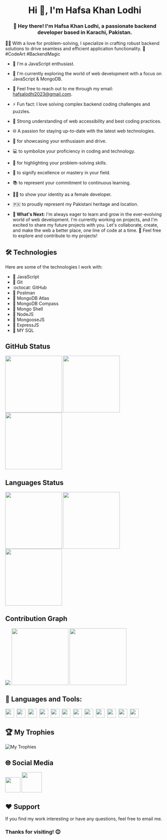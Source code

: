 <h1 align="center">Hi 👋, I'm Hafsa Khan Lodhi</h1>
<h3 align="center">👋 Hey there! I'm Hafsa Khan Lodhi, a passionate backend developer based in Karachi, Pakistan.</h3>

👩‍💻 With a love for problem-solving, I specialize in crafting robust backend solutions to drive seamless and efficient application functionality.
🚀 #CodeArt #BackendMagic

- 🚀 I'm a JavaScript enthusiast.
- 🌱 I'm currently exploring the world of web development with a focus on JavaScript & MongoDB.
- 💬 Feel free to reach out to me through my email: hafsalodhi2023@gmail.com.
- ⚡ Fun fact: I love solving complex backend coding challenges and puzzles.
- 📐 Strong understanding of web accessibility and best coding practices.
- 🌐 A passion for staying up-to-date with the latest web technologies.
- 🚀 for showcasing your enthusiasm and drive.
- 💻 to symbolize your proficiency in coding and technology.
- 🔧 for highlighting your problem-solving skills.
- 🌟 to signify excellence or mastery in your field.
- 📚 to represent your commitment to continuous learning.
- 👩‍💻 to show your identity as a female developer.
- 🇵🇰 to proudly represent my Pakistani heritage and location.


- **🌱 What's Next:** I'm always eager to learn and grow in the ever-evolving world of web development. I'm currently working on projects, and I'm excited to share my future projects with you. Let's collaborate, create, and make the web a better place, one line of code at a time. 🚀 Feel free to explore and contribute to my projects!

## 🛠️ Technologies

Here are some of the technologies I work with:

- 🧰 JavaScript
- 🐙 Git
- :octocat: GitHub
- 📮 Postman
- 🍃 MongoDB Atlas
- 🥬 MongoDB Compass
- 🐚 Mongo Shell
- 🚀 NodeJS
- 🦡 MongooseJS
- 🚂 ExpressJS
- 🐬 MY SQL

## GitHub Status

<img height="180em"  src="https://github-profile-summary-cards.vercel.app/api/cards/stats?username=hafsalodhi2023&theme=algolia"  align="left" >
<img height="180em" src="https://github-readme-streak-stats.herokuapp.com/?user=hafsalodhi2023&hide_border=true&theme=algolia" >
<img height="180em" src="https://github-stats-lemon.vercel.app/api?username=hafsalodhi2023&show_icons=true&hide_border=true&theme=algolia" >

## Languages Status

<img height="180em" src="https://github-profile-summary-cards.vercel.app/api/cards/most-commit-language?username=hafsalodhi2023&theme=algolia"  align="left">
<img height="180em" src="https://github-readme-stats-eight-theta.vercel.app/api/top-langs/?username=hafsalodhi2023&hide_border=true&layout=compact&theme=algolia" >
<img height="180em" src="https://github-profile-summary-cards.vercel.app/api/cards/repos-per-language?username=hafsalodhi2023&theme=algolia" >


## Contribution Graph

<img  src="https://github-readme-activity-graph.vercel.app/graph?username=hafsalodhi2023&hide_border=true&theme=react-dark" >
<img height="180em" src="https://github-profile-summary-cards.vercel.app/api/cards/profile-details?username=hafsalodhi2023&theme=algolia" >
<img height="180em" src="https://github-profile-summary-cards.vercel.app/api/cards/productive-time?username=hafsalodhi2023&theme=algolia">

## 🧰 Languages and Tools:


<img height="28" src="https://img.shields.io/badge/-JavaScript-05122A?style=flat&logo=javascript" />&nbsp;
<img height="28" src="https://img.shields.io/badge/-Node.js-05122A?style=flat&logo=node.js" />&nbsp;
<img height="28" src="https://img.shields.io/badge/-Express.js-05122A?style=flat&logo=express" />&nbsp;
<img height="28" src="https://img.shields.io/badge/-Mongoose.js-05122A?style=flat&logo=mongoose&logoColor=860106" />&nbsp;
<img height="28" src="https://img.shields.io/badge/-JWT-05122A?style=flat&logo=JSON%20web%20tokens" />&nbsp;
<img height="28" src="https://img.shields.io/badge/-NPM-05122A?style=flat&logo=npm&logoColor=C3282E" />&nbsp;
<img height="28" src="https://img.shields.io/badge/-Cloudinary-05122A?style=flat&logo=cloudinary&logoColor=3a4ec7" />&nbsp;
<img height="28" src="https://img.shields.io/badge/-Git-05122A?style=flat&logo=git" />&nbsp;
<img height="28" src="https://img.shields.io/badge/-GitHub-05122A?style=flat&logo=github" />&nbsp;
<img height="28" src="https://img.shields.io/badge/-MongoDB-05122A?style=flat&logo=mongodb" />&nbsp;
<img height="28" src="https://img.shields.io/badge/-Postman-05122A?style=flat&logo=postman" />&nbsp;
<img height="28" src="https://img.shields.io/badge/-mysql-05122A?style=flat&logo=mysql" />&nbsp;


## 🏆 My Trophies
![My Trophies](https://github-profile-trophy.vercel.app/?username=hafsalodhi2023&theme=algolia&margin-w=15&no-frame=true)<br>

## 🌐 Social Media

<a target="blank" href="https://www.facebook.com/profile.php?id=61555157062741" ><img style="height: 3rem; width: 3rem;" src="https://upload.wikimedia.org/wikipedia/commons/6/6c/Facebook_Logo_2023.png" /></a>&nbsp;<a target="blank" href="https://stackoverflow.com/users/23130103/hafsa-khan-lodhi" ><img style="height: 4rem; width: 4rem;" src="https://upload.wikimedia.org/wikipedia/commons/thumb/e/ef/Stack_Overflow_icon.svg/1200px-Stack_Overflow_icon.svg.png" /></a>



## ❤️ Support

If you find my work interesting or have any questions, feel free to email me.

### Thanks for visiting! 😊
